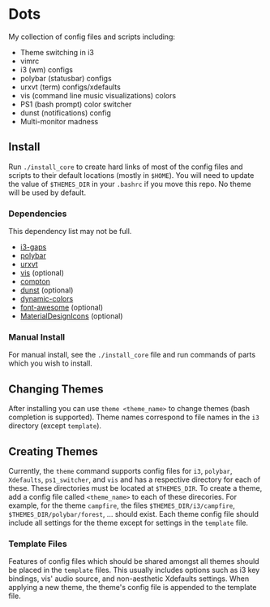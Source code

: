 # Dots
My collection of config files and scripts including:
 - Theme switching in i3
 - vimrc
 - i3 (wm) configs
 - polybar (statusbar) configs
 - urxvt (term) configs/xdefaults
 - vis (command line music visualizations) colors
 - PS1 (bash prompt) color switcher
 - dunst (notifications) config
 - Multi-monitor madness

## Install
Run `./install_core` to create hard links of most of the config files and scripts to their default locations (mostly in `$HOME`). You will need to update the value of `$THEMES_DIR` in your `.bashrc` if you move this repo. No theme will be used by default.

### Dependencies
This dependency list may not be full.
 - [i3-gaps](https://github.com/Airblader/i3)
 - [polybar](https://github.com/jaagr/polybar)
 - [urxvt](https://wiki.archlinux.org/index.php/rxvt-unicode)
 - [vis](https://github.com/dpayne/cli-visualizer) (optional)
 - [compton](https://github.com/chjj/compton)
 - [dunst](https://github.com/dunst-project/dunst) (optional)
 - [dynamic-colors](https://github.com/sos4nt/dynamic-colors)
 - [font-awesome](https://github.com/FortAwesome/Font-Awesome#using-font-awesome-on-the-desktop) (optional)
 - [MaterialDesignIcons](https://material.io/tools/icons/?style=baseline) (optional)

### Manual Install
For manual install, see the `./install_core` file and run commands of parts which you wish to install.

## Changing Themes
After installing you can use `theme <theme_name>` to change themes (bash completion is supported). Theme names correspond to file names in the `i3` directory (except `template`).

## Creating Themes
Currently, the `theme` command supports config files for `i3`, `polybar`, `Xdefaults`, `ps1_switcher`, and `vis` and has a respective directory for each of these. These directories must be located at `$THEMES_DIR`. To create a theme, add a config file called `<theme_name>` to each of these direcories. For example, for the theme `campfire`, the files `$THEMES_DIR/i3/campfire`, `$THEMES_DIR/polybar/forest`, ... should exist. Each theme config file should include all settings for the theme except for settings in the `template` file.

### Template Files
Features of config files which should be shared amongst all themes should be placed in the `template` files. This usually includes options such as i3 key bindings, vis' audio source, and non-aesthetic Xdefaults settings. When applying a new theme, the theme's config file is appended to the template file.
